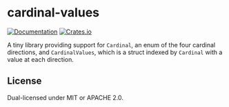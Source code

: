 # cardinal-values

[![Documentation](https://docs.rs/cardinal-values/badge.svg)](https://docs.rs/cardinal-values/)
[![Crates.io](https://img.shields.io/crates/v/cardinal-values.svg)](https://crates.io/crates/cardinal-values)

A tiny library providing support for `Cardinal`, an enum of the four cardinal directions,
and `CardinalValues`, which is a struct indexed by `Cardinal` with a value at each direction.

## License

Dual-licensed under MIT or APACHE 2.0.
